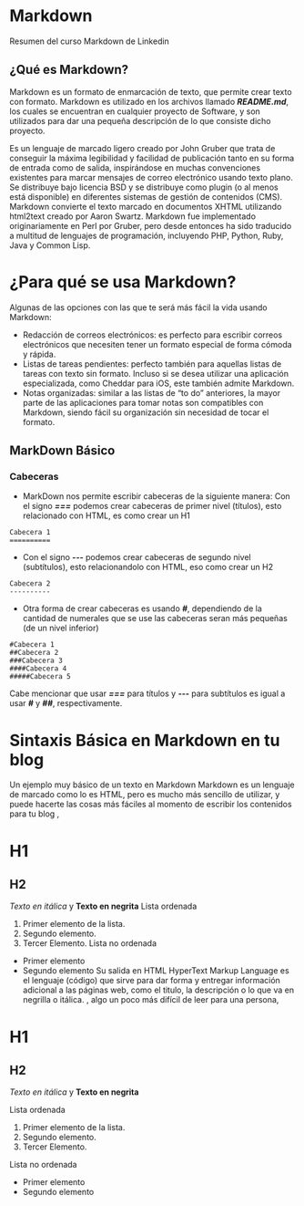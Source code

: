 # Markdown
Resumen del curso Markdown de Linkedin

## ¿Qué es Markdown?
Markdown es un formato de enmarcación de texto, que permite crear texto con formato. Markdown es utilizado en los archivos llamado ***README.md***, los cuales se encuentran en cualquier proyecto de Software, y son utilizados para dar una pequeña descripción de lo que consiste dicho proyecto.

Es un lenguaje de marcado ligero creado por John Gruber que trata de conseguir la máxima legibilidad y facilidad de publicación tanto en su forma de entrada como de salida, inspirándose en muchas convenciones existentes para marcar mensajes de correo electrónico usando texto plano. Se distribuye bajo licencia BSD y se distribuye como plugin (o al menos está disponible) en diferentes sistemas de gestión de contenidos (CMS). Markdown convierte el texto marcado en documentos XHTML utilizando html2text creado por Aaron Swartz. Markdown fue implementado originariamente en Perl por Gruber, pero desde entonces ha sido traducido a multitud de lenguajes de programación, incluyendo PHP, Python, Ruby, Java y Common Lisp.


# ¿Para qué se usa Markdown?
Algunas de las opciones con las que te será más fácil la vida usando Markdown:
* Redacción de correos electrónicos:  es perfecto para escribir correos electrónicos que necesiten tener un formato especial de forma cómoda y rápida.
* Listas de tareas pendientes: perfecto también para aquellas listas de tareas con texto sin formato. Incluso si se desea utilizar una aplicación especializada, como Cheddar para iOS, este también admite Markdown.
* Notas organizadas: similar a las listas de “to do” anteriores, la mayor parte de las aplicaciones para tomar notas son compatibles con Markdown, siendo fácil su organización sin necesidad de tocar el formato.


## MarkDown Básico
### Cabeceras
* MarkDown nos permite escribir cabeceras de la siguiente manera:
Con el signo ***===*** podemos crear cabeceras de primer nivel (títulos), esto relacionado con HTML, es como crear un H1

~~~
Cabecera 1
==========
~~~

* Con el signo ***---*** podemos crear cabeceras de segundo nivel (subtítulos), esto relacionandolo con HTML, eso como crear un H2

~~~
Cabecera 2
----------
~~~

* Otra forma de crear cabeceras es usando ***#***, dependiendo de la cantidad de numerales que se use las cabeceras seran más pequeñas (de un nivel inferior)
~~~
#Cabecera 1
##Cabecera 2
###Cabecera 3
####Cabecera 4
#####Cabecera 5
~~~
Cabe mencionar que usar ***===*** para títulos y ***---*** para subtítulos es igual a usar ***#*** y ***##***, respectivamente.

# Sintaxis Básica en Markdown en tu blog

Un ejemplo muy básico de un texto en Markdown
Markdown es un lenguaje de marcado  como lo es HTML, pero es mucho más sencillo de utilizar, y puede hacerte las cosas más fáciles al momento de escribir los contenidos para tu blog
,

# H1
## H2
*Texto en itálica* y **Texto en negrita**
Lista ordenada
1. Primer elemento de la lista.
2. Segundo elemento.
3. Tercer Elemento.
Lista no ordenada
* Primer elemento
* Segundo elemento
Su salida en HTML
HyperText Markup Language es el lenguaje (código) que sirve para dar forma y entregar información adicional a las páginas web, como el titulo, la descripción o lo que va en negrilla o itálica.
, algo un poco más difícil de leer para una persona,

<h1>H1</h1>
<h2>H2</h2>
<p><em>Texto en itálica</em> y <strong>Texto en negrita</strong>
<p>Lista ordenada</p>
<ol>
   <li>Primer elemento de la lista.</li>
   <li>Segundo elemento.</li>
   <li>Tercer Elemento.</li>
</ol>
<p>Lista no ordenada</p>
<ul>
   <li>Primer elemento</li>
   <li>Segundo elemento</li>
</ul>
